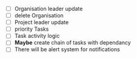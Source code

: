 - [ ] Organisation leader update
- [ ] delete Organisation
- [ ] Project leader update
- [ ] priority Tasks
- [ ] Task activity logic
- [ ] **Maybe** create chain of tasks with dependancy
- [ ] There will be alert system for notifications
